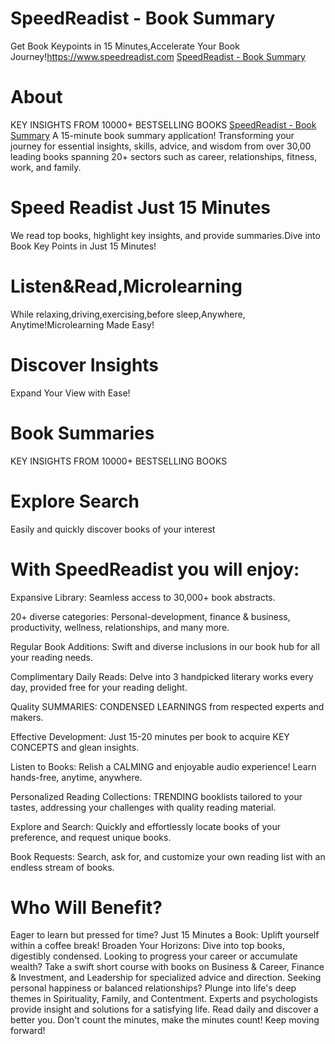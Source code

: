 # SpeedReadist - Book Summary
Get Book Keypoints in 15 Minutes,Accelerate Your Book Journey!https://www.speedreadist.com [SpeedReadist - Book Summary](https://www.speedreadist.com/) 

# About
KEY INSIGHTS FROM 10000+ BESTSELLING BOOKS [SpeedReadist - Book Summary](https://www.speedreadist.com/) 
A 15-minute book summary application! Transforming your journey for essential insights, skills, advice, and wisdom from over 30,00 leading books spanning 20+ sectors such as career, relationships, fitness, work, and family. 

# Speed Readist Just 15 Minutes
We read top books, highlight key insights, and provide summaries.Dive into Book Key Points in Just 15 Minutes!

# Listen&Read,Microlearning
While relaxing,driving,exercising,before sleep,Anywhere, Anytime!Microlearning Made Easy!

# Discover Insights
Expand Your View with Ease!

# Book Summaries
KEY INSIGHTS FROM 10000+ BESTSELLING BOOKS 

# Explore Search
Easily and quickly discover books of your interest


# With SpeedReadist you will enjoy:
Expansive Library: Seamless access to 30,000+ book abstracts.

20+ diverse categories: Personal-development, finance & business, productivity, wellness, relationships, and many more.

Regular Book Additions: Swift and diverse inclusions in our book hub for all your reading needs.

Complimentary Daily Reads: Delve into 3 handpicked literary works every day, provided free for your reading delight.

Quality SUMMARIES: CONDENSED LEARNINGS from respected experts and makers.

Effective Development: Just 15-20 minutes per book to acquire KEY CONCEPTS and glean insights.

Listen to Books: Relish a CALMING and enjoyable audio experience! Learn hands-free, anytime, anywhere.

Personalized Reading Collections: TRENDING booklists tailored to your tastes, addressing your challenges with quality reading material.

Explore and Search: Quickly and effortlessly locate books of your preference, and request unique books.

Book Requests: Search, ask for, and customize your own reading list with an endless stream of books.

# Who Will Benefit?
Eager to learn but pressed for time? Just 15 Minutes a Book: Uplift yourself within a coffee break! Broaden Your Horizons: Dive into top books, digestibly condensed.
Looking to progress your career or accumulate wealth? Take a swift short course with books on Business & Career, Finance & Investment, and Leadership for specialized advice and direction.
Seeking personal happiness or balanced relationships? Plunge into life's deep themes in Spirituality, Family, and Contentment. Experts and psychologists provide insight and solutions for a satisfying life.
Read daily and discover a better you. Don't count the minutes, make the minutes count! Keep moving forward!

